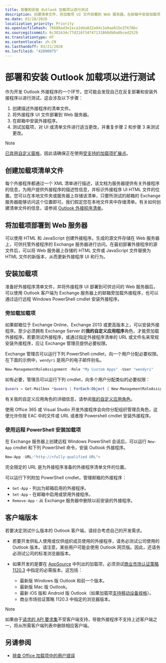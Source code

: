 ```yaml
---
title: 部署和安装 Outlook 加载项以进行测试
description: 创建清单文件，将加载项 UI 文件部署到 Web 服务器，在邮箱中安装加载项，然后测试加载项。
ms.date: 03/18/2020
localization_priority: Priority
ms.openlocfilehash: 76688ad3e1eca2dda832a94c3a9ae815e37678bc
ms.sourcegitcommit: 6c381634c77d316f34747131860db0a0bced2529
ms.translationtype: HT
ms.contentlocale: zh-CN
ms.lasthandoff: 03/21/2020
ms.locfileid: "42890975"
---
```

# <a name="deploy-and-install-outlook-add-ins-for-testing"></a>部署和安装 Outlook 加载项以进行测试

作为开发 Outlook 外接程序的一个环节，您可能会发现自己在反复部署和安装外接程序以进行测试，这会涉及以下步骤：

1. 创建描述外接程序的清单文件。
1. 将外接程序 UI 文件部署到 Web 服务器。
1. 在邮箱中安装外接程序。
1. 测试加载项，对 UI 或清单文件进行适当更改，并重复步骤 2 和步骤 3 来测试更改。

> [!NOTE]
> [已弃用自定义窗格](https://developer.microsoft.com/outlook/blogs/make-your-add-ins-available-in-the-office-ribbon/)，因此请确保正在使用[受支持的加载项扩展点](outlook-add-ins-overview.md#extension-points)。

## <a name="create-a-manifest-file-for-the-add-in"></a>创建加载项清单文件

每个外接程序都通过一个 XML 清单进行描述，该文档为服务器提供有关外接程序的信息，为用户提供外接程序的描述性信息，并标识外接程序 UI HTML 文件的位置。您可以在本地文件夹或服务器上存储该清单，只要所测试的邮箱的 Exchange 服务器能够访问这个位置即可。我们假定您在本地文件夹中存储清单。有关如何创建清单文件的信息，请参阅 [Outlook 外接程序清单](manifests.md)。

## <a name="deploy-an-add-in-to-a-web-server"></a>将加载项部署到 Web 服务器

可以使用 HTML 和 JavaScript 创建外接程序。生成的源文件存储在 Web 服务器上，可供托管外接程序的 Exchange 服务器进行访问。在最初部署外接程序的源文件后，可以将 Web 服务器上存储的 HTML 文件或 JavaScript 文件替换为 HTML 文件的新版本，从而更新外接程序 UI 和行为。

## <a name="install-the-add-in"></a>安装加载项

准备好外接程序清单文件，并将外接程序 UI 部署到可供访问的 Web 服务器后，可以使用 Outlook 客户端为 Exchange 服务器上的邮箱旁加载外接程序，也可以通过运行远程 Windows PowerShell cmdlet 安装外接程序。

### <a name="sideload-the-add-in"></a>旁加载加载项

如果邮箱位于 Exchange Online、Exchange 2013 或更高版本上，可以安装外接程序。至少必须拥有 Exchange Server 的**我的自定义应用程序**角色，才能旁加载外接程序。若要测试外接程序，或通过指定外接程序清单的 URL 或文件名来常规安装外接程序，应让 Exchange 管理员提供必要权限。

Exchange 管理员可以运行下列 PowerShell cmdlet，向一个用户分配必要权限。在下面的示例中，`wendyri` 是用户的电子邮件别名。

```powershell
New-ManagementRoleAssignment -Role "My Custom Apps" -User "wendyri"
```

如有必要，管理员可以运行下列 cmdlet，向多个用户分配类似的必要权限：

```powershell
$users = Get-Mailbox *$users | ForEach-Object { New-ManagementRoleAssignment -Role "My Custom Apps" -User $_.Alias}
```

有关我的自定义应用角色的详细信息，请参阅[我的自定义应用角色](/exchange/my-custom-apps-role-exchange-2013-help)。

使用 Office 365 或 Visual Studio 开发外接程序会向你分配组织管理员角色，这便允许你按 EAC 中的文件或 URL 或者按 Powershell cmdlet 安装外接程序。

### <a name="install-an-add-in-by-using-remote-powershell"></a>使用远程 PowerShell 安装加载项

在 Exchange 服务器上创建远程 Windows PowerShell 会话后，可以运行 `New-App` cmdlet 和下列 PowerShell 命令，安装 Outlook 外接程序。

```powershell
New-App -URL:"http://<fully-qualified URL">
```

完全限定的 URL 是为外接程序准备的外接程序清单文件的位置。

可以运行下列附加 PowerShell cmdlet，管理邮箱的外接程序：

-  `Get-App` - 列出为邮箱启用的外接程序。
-  `Set-App` - 在邮箱中启用或禁用外接程序。
-  `Remove-App` - 从 Exchange 服务器中删除以前安装的外接程序。

## <a name="client-versions"></a>客户端版本

若要决定测试什么版本的 Outlook 客户端，请综合考虑自己的开发需求。

- 若要开发供私人使用或仅供组织成员使用的外接程序，请务必测试公司使用的 Outlook 版本。请注意，某些用户可能会使用 Outlook 网页版。因此，还请务必测试公司的标准浏览器版本。

- 如果开发的是要在 [AppSource](https://appsource.microsoft.com) 中列出的加载项，必须测试[商业市场认证策略 1120.3](/legal/marketplace/certification-policies#11203-functionality) 中指定的必需版本。这包括：
    - 最新版 Windows 版 Outlook 和前一个版本。
    - 最新版 Mac 版 Outlook。
    - 最新 iOS 版和 Android 版 Outlook（如果加载项[支持移动设备规格](add-mobile-support.md)）。
    - 商业市场验证策略 1120.3 中指定的浏览器版本。

> [!NOTE]
> 如果由于[请求的 API 要求集](apis.md)不受客户端支持，导致外接程序不支持上述客户端之一，将从所需客户端列表中删除相应客户端。

## <a name="see-also"></a>另请参阅

- [排查 Office 加载项中的用户错误](../testing/testing-and-troubleshooting.md)
